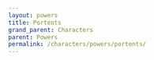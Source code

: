 ```yaml
---
layout: powers
title: Portents
grand_parent: Characters
parent: Powers
permalink: /characters/powers/portents/
---
```


